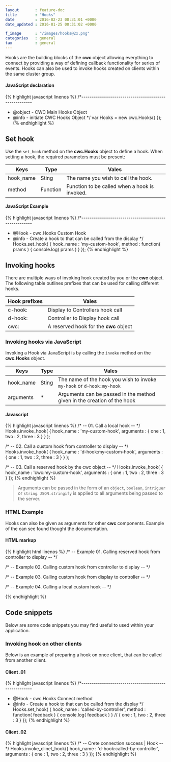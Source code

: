 ```yaml
---
layout       : feature-doc
title        : "Hooks"
date         : 2016-02-23 00:31:01 +0000
date_updated : 2016-01-25 00:31:02 +0000

f_image      : "/images/hooks@2x.png"
categories   : general
tax          : general
---
```

Hooks are the building blocks of the **cwc** object allowing everything to connect by providing a way of defining callback functionality for series of events. Hooks can also be used to invoke hooks created on clients within the same cluster group.
<!--more-->


#### JavaScript declaration
{% highlight javascript linenos %}
/*------------------------------------------------------
* @object - CWC Main Hooks Object
* @info   - initiate CWC Hooks Object
*/
var Hooks = new cwc.Hooks({
});
{% endhighlight %}

[comment]: <> (--------------------------------------------------------------------------------------------------------)

## Set hook
Use the `set_hook` method on the **cwc.Hooks** object to define a hook. When setting a hook, the required parameters must be present:

| Keys          | Type     | Vales                                                     |
| ------------- | -------- | --------------                                            |
| hook_name     | Sting    | The name you wish to call the hook.                       |
| method        | Function | Function to be called when a hook is invoked.             |

#### JavaScript Example
{% highlight javascript linenos %}
/*------------------------------------------------------
* @Hook - cwc.Hooks Custom Hook
* @info - Create a hook to that can be called from the display
*/
Hooks.set_hook( {
  hook_name : 'my-custom-hook',
  method    : function( prams ) { console.log( prams )  }
});
{% endhighlight %}

[comment]: <> (--------------------------------------------------------------------------------------------------------)
[comment]: <> (--------------------------------------------------------------------------------------------------------)

## Invoking hooks
There are multiple ways of invoking hook created by you or the **cwc** object. The following table outlines prefixes that can be used for calling different hooks.

| Hook prefixes | Vales                                    |
| ------------- | --------------                           |
| c-hook:       | Display to Controllers hook call         |
| d-hook:       | Controller to Display hook call          |
| cwc:          | A reserved hook for the **cwc** object   |

### Invoking hooks via JavaScript

Invoking a Hook via JavaScript is  by calling the `invoke` method on the **cwc.Hooks** object.

| Keys          | Type     | Vales                                                                   |
| ------------- | -------- | --------------                                                          |
| hook_name     | Sting    | The name of the hook you wish to invoke  `my-hook` or `d-hook:my-hook`  |
| arguments     | *        | Arguments can be passed in the method given in the creation of the hook |

#### Javascript
{% highlight javascript linenos %}
/* -- 01. Call a local hook --  */
Hooks.invoke_hook( {
  hook_name : 'my-custom-hook',
  arguments : { one : 1, two : 2, three : 3 }
} );

/* -- 02. Call a custom hook from controller to display --  */
Hooks.invoke_hook( {
  hook_name : 'd-hook:my-custom-hook',
  arguments : { one : 1, two : 2, three : 3 }
} );

/* -- 03. Call a reserved hook by the cwc object --  */
Hooks.invoke_hook( {
  hook_name : 'cwc:my-custom-hook',
  arguments : { one : 1, two : 2, three : 3 }
});
{% endhighlight %}

>Arguments can be passed in the form of an `object`, `boolean`, `intriguer` or `string`. `JSON.stringify` is applied to all arguments being passed to the server.


### HTML Example
Hooks can also be given as arguments for other **cwc** components. Example of the can see found thought the documentation.

#### HTML markup
{% highlight html linenos %}
/* -- Example 01. Calling reserved hook from controller to display  -- */
<div data-cwc-instructions='{ “on-pull“ : “d-hook:cwc:on-start-hook“ }' >

/* -- Example 02. Calling custom hook from controller to display  -- */
<div data-cwc-instructions='{ “on-pull“ : “d-hook:on-start-hook“ }' >

/* -- Example 03. Calling custom hook from display to controller  -- */
<div data-cwc-instructions='{ “on-pull“ : “c-hook:on-start-hook“ }' >

/* -- Example 04. Calling a local custom hook -- */
<div data-cwc-instructions='{ “on-pull“ : “hook:on-start-hook“ }' >
{% endhighlight %}


[comment]: <> (--------------------------------------------------------------------------------------------------------)

## Code snippets
Below are some code snippets you may find useful to used within your application.

### Invoking hook on other clients
Below is an example of preparing a hook on once client, that can be called from another client.

#### Client .01
{% highlight javascript linenos %}
/*------------------------------------------------------
* @Hook - cwc.Hooks Connect method
* @info - Create a hook to that can be called from the display
*/
Hooks.set_hook( {
  hook_name : 'called-by-controller',
  method    : function( feedback ) { console.log( feedback )  } // { one : 1, two : 2, three : 3 }
});
{% endhighlight %}

#### Client .02
{% highlight javascript linenos %}
/* -- Crete connection success | Hook -- */
Hooks.invoke_clinet_hook({
    hook_name : 'd-hook:called-by-controller',
    arguments : { one : 1, two : 2, three : 3 }
});
{% endhighlight %}